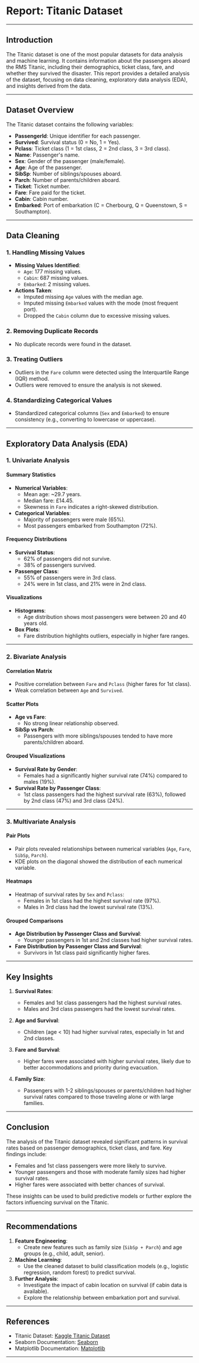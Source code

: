 
# Report: Titanic Dataset

---

## **Introduction**
The Titanic dataset is one of the most popular datasets for data analysis and machine learning. It contains information about the passengers aboard the RMS Titanic, including their demographics, ticket class, fare, and whether they survived the disaster. This report provides a detailed analysis of the dataset, focusing on data cleaning, exploratory data analysis (EDA), and insights derived from the data.

---

## **Dataset Overview**
The Titanic dataset contains the following variables:
- **PassengerId**: Unique identifier for each passenger.
- **Survived**: Survival status (0 = No, 1 = Yes).
- **Pclass**: Ticket class (1 = 1st class, 2 = 2nd class, 3 = 3rd class).
- **Name**: Passenger's name.
- **Sex**: Gender of the passenger (male/female).
- **Age**: Age of the passenger.
- **SibSp**: Number of siblings/spouses aboard.
- **Parch**: Number of parents/children aboard.
- **Ticket**: Ticket number.
- **Fare**: Fare paid for the ticket.
- **Cabin**: Cabin number.
- **Embarked**: Port of embarkation (C = Cherbourg, Q = Queenstown, S = Southampton).

---

## **Data Cleaning**

### **1. Handling Missing Values**
- **Missing Values Identified**:
  - `Age`: 177 missing values.
  - `Cabin`: 687 missing values.
  - `Embarked`: 2 missing values.
- **Actions Taken**:
  - Imputed missing `Age` values with the median age.
  - Imputed missing `Embarked` values with the mode (most frequent port).
  - Dropped the `Cabin` column due to excessive missing values.

### **2. Removing Duplicate Records**
- No duplicate records were found in the dataset.

### **3. Treating Outliers**
- Outliers in the `Fare` column were detected using the Interquartile Range (IQR) method.
- Outliers were removed to ensure the analysis is not skewed.

### **4. Standardizing Categorical Values**
- Standardized categorical columns (`Sex` and `Embarked`) to ensure consistency (e.g., converting to lowercase or uppercase).

---

## **Exploratory Data Analysis (EDA)**

### **1. Univariate Analysis**
#### **Summary Statistics**
- **Numerical Variables**:
  - Mean age: ~29.7 years.
  - Median fare: £14.45.
  - Skewness in `Fare` indicates a right-skewed distribution.
- **Categorical Variables**:
  - Majority of passengers were male (65%).
  - Most passengers embarked from Southampton (72%).

#### **Frequency Distributions**
- **Survival Status**:
  - 62% of passengers did not survive.
  - 38% of passengers survived.
- **Passenger Class**:
  - 55% of passengers were in 3rd class.
  - 24% were in 1st class, and 21% were in 2nd class.

#### **Visualizations**
- **Histograms**:
  - Age distribution shows most passengers were between 20 and 40 years old.
- **Box Plots**:
  - Fare distribution highlights outliers, especially in higher fare ranges.

---

### **2. Bivariate Analysis**
#### **Correlation Matrix**
- Positive correlation between `Fare` and `Pclass` (higher fares for 1st class).
- Weak correlation between `Age` and `Survived`.

#### **Scatter Plots**
- **Age vs Fare**:
  - No strong linear relationship observed.
- **SibSp vs Parch**:
  - Passengers with more siblings/spouses tended to have more parents/children aboard.

#### **Grouped Visualizations**
- **Survival Rate by Gender**:
  - Females had a significantly higher survival rate (74%) compared to males (19%).
- **Survival Rate by Passenger Class**:
  - 1st class passengers had the highest survival rate (63%), followed by 2nd class (47%) and 3rd class (24%).

---

### **3. Multivariate Analysis**
#### **Pair Plots**
- Pair plots revealed relationships between numerical variables (`Age`, `Fare`, `SibSp`, `Parch`).
- KDE plots on the diagonal showed the distribution of each numerical variable.

#### **Heatmaps**
- Heatmap of survival rates by `Sex` and `Pclass`:
  - Females in 1st class had the highest survival rate (97%).
  - Males in 3rd class had the lowest survival rate (13%).

#### **Grouped Comparisons**
- **Age Distribution by Passenger Class and Survival**:
  - Younger passengers in 1st and 2nd classes had higher survival rates.
- **Fare Distribution by Passenger Class and Survival**:
  - Survivors in 1st class paid significantly higher fares.

---

## **Key Insights**
1. **Survival Rates**:
   - Females and 1st class passengers had the highest survival rates.
   - Males and 3rd class passengers had the lowest survival rates.

2. **Age and Survival**:
   - Children (age < 10) had higher survival rates, especially in 1st and 2nd classes.

3. **Fare and Survival**:
   - Higher fares were associated with higher survival rates, likely due to better accommodations and priority during evacuation.

4. **Family Size**:
   - Passengers with 1-2 siblings/spouses or parents/children had higher survival rates compared to those traveling alone or with large families.

---

## **Conclusion**
The analysis of the Titanic dataset revealed significant patterns in survival rates based on passenger demographics, ticket class, and fare. Key findings include:
- Females and 1st class passengers were more likely to survive.
- Younger passengers and those with moderate family sizes had higher survival rates.
- Higher fares were associated with better chances of survival.

These insights can be used to build predictive models or further explore the factors influencing survival on the Titanic.

---

## **Recommendations**
1. **Feature Engineering**:
   - Create new features such as family size (`SibSp + Parch`) and age groups (e.g., child, adult, senior).
2. **Machine Learning**:
   - Use the cleaned dataset to build classification models (e.g., logistic regression, random forest) to predict survival.
3. **Further Analysis**:
   - Investigate the impact of cabin location on survival (if cabin data is available).
   - Explore the relationship between embarkation port and survival.

---

## **References**
- Titanic Dataset: [Kaggle Titanic Dataset](https://www.kaggle.com/c/titanic/data)
- Seaborn Documentation: [Seaborn](https://seaborn.pydata.org/)
- Matplotlib Documentation: [Matplotlib](https://matplotlib.org/)

---

